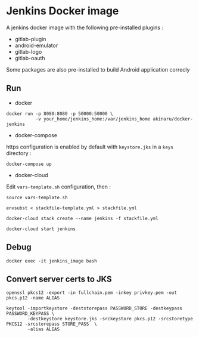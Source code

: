 # Jenkins Docker image

A jenkins docker image with the following pre-installed plugins :
* gitlab-plugin
* android-emulator
* gitlab-logo
* gitlab-oauth

Some packages are also pre-installed to build Android application correcly

## Run

* docker

```
docker run -p 8080:8080 -p 50000:50000 \
           -v your_home/jenkins_home:/var/jenkins_home akinaru/docker-jenkins
```

* docker-compose

https configuration is enabled by default with `keystore.jks` in a `keys` directory :

```
docker-compose up
```

* docker-cloud

Edit `vars-template.sh` configuration, then :
```
source vars-template.sh

envsubst < stackfile-template.yml > stackfile.yml

docker-cloud stack create --name jenkins -f stackfile.yml

docker-cloud start jenkins
```

## Debug

```
docker exec -it jenkins_image bash
```

## Convert server certs to JKS

```
openssl pkcs12 -export -in fullchain.pem -inkey privkey.pem -out pkcs.p12 -name ALIAS

keytool -importkeystore -deststorepass PASSWORD_STORE -destkeypass PASSWORD_KEYPASS \
        -destkeystore keystore.jks -srckeystore pkcs.p12 -srcstoretype PKCS12 -srcstorepass STORE_PASS  \
        -alias ALIAS
```